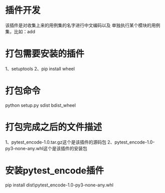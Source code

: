 # 插件开发

该插件是对收集上来的用例集的名字进行中文编码以及 单独执行某个模块的用例集，比如：add

# 打包需要安装的插件

1、setuptools 2、pip install wheel

# 打包命令

python setup.py sdist bdist_wheel

# 打包完成之后的文件描述

1、pytest_encode-1.0.tar.gz这个是该插件的源码包 2、pytest_encode-1.0-py3-none-any.whl这个是该插件的安装包

# 安装pytest_encode插件

pip install dist\pytest_encode-1.0-py3-none-any.whl